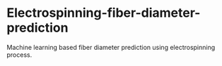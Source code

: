 # Electrospinning-fiber-diameter-prediction
Machine learning based fiber diameter prediction using electrospinning process.
